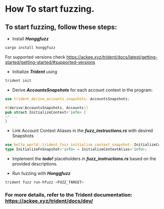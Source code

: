 

# How To start fuzzing.

## To start fuzzing, follow these steps:

- Install ***Honggfuzz***

```bash
cargo install honggfuzz
```

For supported versions check https://ackee.xyz/trident/docs/latest/getting-started/getting-started/#supported-versions


- Initialize ***Trident*** using

```bash
trident init
```

- Derive ***AccountsSnapshots*** for each account context in the program:

```rust
use trident_derive_accounts_snapshots::AccountsSnapshots;

#[derive(AccountsSnapshots, Accounts)]
pub struct InitializeContext<'info> {
// ...
}

```

- Link Account Context Aliases in the ***fuzz_instructions.rs*** with desired Snapshots

```rust
use hello_world::trident_fuzz_initialize_context_snapshot::InitializeContextAlias;
type InitializeFnSnapshot<'info> = InitializeContextAlias<'info>;
```

- Implement the ***todo!*** placeholders in ***fuzz_instructions.rs*** based on the provided descriptions.

- Run fuzzing with ***Honggfuzz***

```bash
trident fuzz run-hfuzz <FUZZ_TARGET>
```

### For more details, refer to the Trident documentation: https://ackee.xyz/trident/docs/dev/
